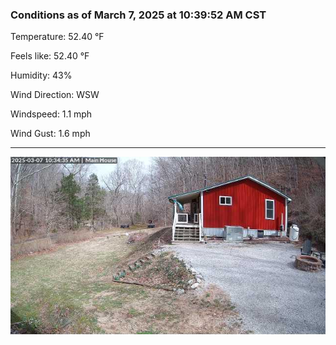 ### Conditions as of March 7, 2025 at 10:39:52 AM CST 

Temperature: 52.40 &deg;F

Feels like: 52.40 &deg;F

Humidity: 43%

Wind Direction: WSW

Windspeed: 1.1 mph

Wind Gust: 1.6 mph

---

<img src="./images/latest.jpeg"/>

